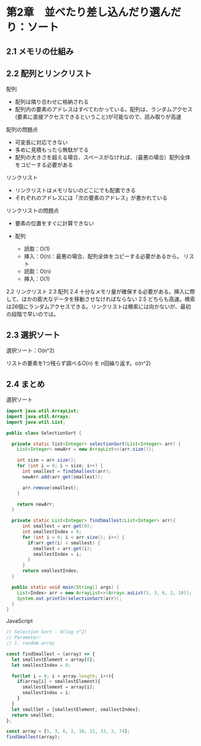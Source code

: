 # 第2章　並べたり差し込んだり選んだり：ソート

## 2.1 メモリの仕組み
## 2.2 配列とリンクリスト

配列

- 配列は隣り合わせに格納される
- 配列内の要素のアドレスはすべてわかっている。配列は、ランダムアクセス(要素に直接アクセスできるということ)が可能なので、読み取りが高速

配列の問題点

- 可変長に対応できない
- 多めに見積もったら無駄がでる
- 配列の大きさを超える場合、スペースがなければ、（最悪の場合）配列全体をコピーする必要がある

リンクリスト

- リンクリストはメモリないのどこにでも配置できる
- それぞれのアドレスには「次の要素のアドレス」が書かれている

リンクリストの問題点

- 要素の位置をすぐに計算できない

- 配列
  - 読取：O(1)
  - 挿入：O(n)：最悪の場合、配列全体をコピーする必要があるから。
リスト
  - 読取：O(n)
  - 挿入：O(1)

2.2 リンクリスト
2.3 配列
2.4 十分なメモリ量が確保する必要がある。挿入に際して、ほかの膨大なデータを移動させなければならない
2.5 どちらも高速。検索は26個にランダムアクセスできる。リンクリストは検索には向かないが、最初の段階で早いのでは。

## 2.3 選択ソート

選択ソート：O(n^2)

リストの要素を1つ残らず調べるO(n) を n回繰り返す。o(n^2)

## 2.4 まとめ

選択ソート

```java
import java.util.ArrayList;
import java.util.Arrays;
import java.util.List;

public class SelectionSort {

  private static list<Integer> selectionSort(List<Integer> arr) {
    List<Integer> newArr = new ArrayList<>(arr.size());

    int size = arr.size();
    for (int i = 0; i < size; i++) {
      int smallest = findSmallest(arr);
      newArr.add(arr.get(smallest));

      arr.remove(smallest);
    }

    return newArr;
  }

  private static List<Integer> findSmallest(List<Integer> arr){
      int smallest = arr.get(0);
      int smallestIndex = 0;
      for (int i = 0; i < arr.size(); i++) {
        if(arr.get(i) < smallest) {
          smallest = arr.get(i);
          smallestIndex = i;
        }
      }
      return smallestIndex;
  }

  public static void main(String[] args) {
    List<Index> arr = new ArrayList<>(Arrays.asList(5, 3, 6, 2, 10));
    System.out.println(selectionSort(arr));
  }
}
```

JavaScript

```js
// Selection Sort - O(log n^2)
// Parameter:
// 1. random array

const findSmallest = (array) => {
  let smallestElement = array[0];
  let smallestIndex = 0;

  for(let i = 0; i < array.length; i++){  
    if(array[i] < smallestElement){
      smallestElement = array[i];
      smallestIndex = i;
    }
  }
  let smallSet = [smallestElement, smallestIndex];
  return smallSet;
};

const array = [5, 3, 6, 2, 10, 11, 33, 2, 74];
findSmallest(array);
```
